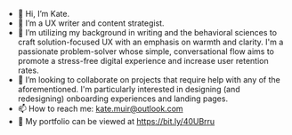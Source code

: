 - 👋 Hi, I’m Kate.
- 👀 I’m a UX writer and content strategist.
- 🌱 I’m utilizing my background in writing and the behavioral sciences to craft solution-focused UX with an emphasis on warmth and clarity. I'm a passionate problem-solver whose simple, conversational flow aims to promote a stress-free digital experience and increase user retention rates.
- 💞️ I’m looking to collaborate on projects that require help with any of the aforementioned. I'm particularly interested in designing (and redesigning) onboarding experiences and landing pages.
- 📫 How to reach me: kate.muir@outlook.com
- 📁 My portfolio can be viewed at https://bit.ly/40UBrru

<!---
kmuir1991/kmuir1991 is a ✨ special ✨ repository because its `README.md` (this file) appears on your GitHub profile.
You can click the Preview link to take a look at your changes.
--->
